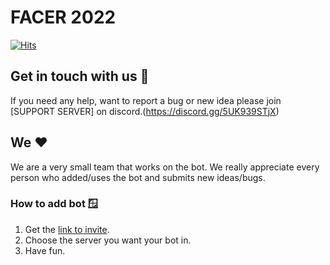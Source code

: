 FACER 2022
========================

[![Hits](https://hits.seeyoufarm.com/api/count/incr/badge.svg?url=https%3A%2F%2Ffacerbot.github.io&count_bg=%2330665B&title_bg=%23555555&icon=letsencrypt.svg&icon_color=%23FFFFFF&title=VISITS&edge_flat=false)](https://hits.seeyoufarm.com)


## Get in touch with us 🙋

If you need any help, want to report a bug or new idea please join [SUPPORT SERVER] on discord.(https://discord.gg/5UK939STjX)

## We ❤️

We are a very small team that works on the bot.
We really appreciate every person who added/uses the bot and submits new ideas/bugs.


### How to add bot 🪟

1. Get the [link to invite](https://discord.com/api/oauth2/authorize?client_id=870438284927565885&permissions=8&scope=bot).
2. Choose the server you want your bot in.
3. Have fun.

